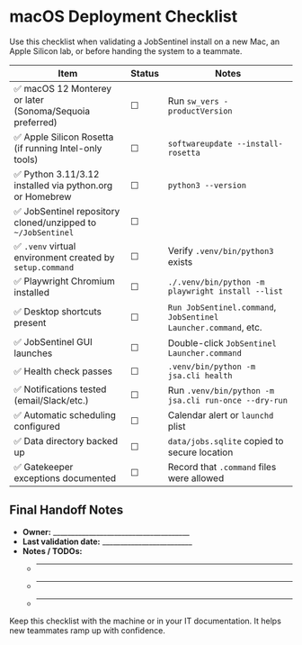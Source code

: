 # macOS Deployment Checklist

Use this checklist when validating a JobSentinel install on a new Mac, an Apple Silicon lab, or before handing the system to a teammate.

| Item | Status | Notes |
|------|--------|-------|
| ✅ macOS 12 Monterey or later (Sonoma/Sequoia preferred) | ☐ | Run `sw_vers -productVersion` |
| ✅ Apple Silicon Rosetta (if running Intel-only tools) | ☐ | `softwareupdate --install-rosetta` |
| ✅ Python 3.11/3.12 installed via python.org or Homebrew | ☐ | `python3 --version` |
| ✅ JobSentinel repository cloned/unzipped to `~/JobSentinel` | ☐ | |
| ✅ `.venv` virtual environment created by `setup.command` | ☐ | Verify `.venv/bin/python3` exists |
| ✅ Playwright Chromium installed | ☐ | `./.venv/bin/python -m playwright install --list` |
| ✅ Desktop shortcuts present | ☐ | `Run JobSentinel.command`, `JobSentinel Launcher.command`, etc. |
| ✅ JobSentinel GUI launches | ☐ | Double-click `JobSentinel Launcher.command` |
| ✅ Health check passes | ☐ | `.venv/bin/python -m jsa.cli health` |
| ✅ Notifications tested (email/Slack/etc.) | ☐ | Run `.venv/bin/python -m jsa.cli run-once --dry-run` |
| ✅ Automatic scheduling configured | ☐ | Calendar alert or `launchd` plist |
| ✅ Data directory backed up | ☐ | `data/jobs.sqlite` copied to secure location |
| ✅ Gatekeeper exceptions documented | ☐ | Record that `.command` files were allowed |

## Final Handoff Notes

- **Owner:** ______________________________________
- **Last validation date:** _________________________
- **Notes / TODOs:**
  - _____________________________________________________
  - _____________________________________________________
  - _____________________________________________________

Keep this checklist with the machine or in your IT documentation. It helps new teammates ramp up with confidence.
